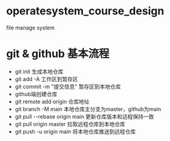 # operatesystem_course_design
file manage system
# git & github 基本流程
* git init 生成本地仓库
* git add -A 工作区到暂存区
* git commit -m "提交信息" 暂存区到本地仓库
* github端创建仓库
* git remote add origin 仓库地址
* git branch -M main  本地仓库主分支为master，github为main
* git pull --rebase origin main  更新仓库版本和远程保持一致
* git pull origin master 拉取远程仓库到本地仓库
* git push -u origin main  将本地仓库推送到远程仓库